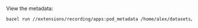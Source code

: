 View the metadata:
```bash
bazel run //extensions/recording/apps:pod_metadata /home/alex/datasets/2023_02_10_carter/2023-02-09_03-32-51_cuvslam_fig-8_hubble_c-12.pod
```

